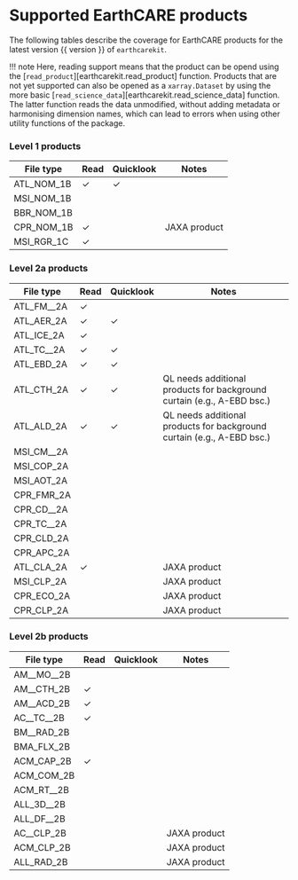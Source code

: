 # Supported EarthCARE products

The following tables describe the coverage for EarthCARE products for the latest version {{ version }} of `earthcarekit`.

!!! note
    Here, reading support means that the product can be opend using the [`read_product`][earthcarekit.read_product] function. Products that are not yet supported can also be opened as a `xarray.Dataset` by using the more basic [`read_science_data`][earthcarekit.read_science_data] function. The latter function reads the data unmodified, without adding metadata or harmonising dimension names, which can lead to errors when using other utility functions of the package.

### Level 1 products

| File type | Read | Quicklook | Notes |
| --------- | ---- | --------- | ----- |
| ATL_NOM_1B | ✓ | ✓ |  |
| MSI_NOM_1B |  |  |  |
| BBR_NOM_1B |  |  |  |
| CPR_NOM_1B | ✓ |  | JAXA product |
| MSI_RGR_1C | ✓ |  |  |

### Level 2a products

| File type | Read | Quicklook | Notes |
| --------- | ---- | --------- | ----- |
| ATL_FM__2A | ✓ |  |  |
| ATL_AER_2A | ✓ | ✓ |  |
| ATL_ICE_2A | ✓ |  |  |
| ATL_TC__2A | ✓ | ✓ |  |
| ATL_EBD_2A | ✓ | ✓ |  |
| ATL_CTH_2A | ✓ | ✓ | QL needs additional products for background curtain (e.g., A-EBD bsc.) |
| ATL_ALD_2A | ✓ | ✓ | QL needs additional products for background curtain (e.g., A-EBD bsc.) |
| MSI_CM__2A |  |  |  |
| MSI_COP_2A |  |  |  |
| MSI_AOT_2A |  |  |  |
| CPR_FMR_2A |  |  |  |
| CPR_CD__2A |  |  |  |
| CPR_TC__2A |  |  |  |
| CPR_CLD_2A |  |  |  |
| CPR_APC_2A |  |  |  |
| ATL_CLA_2A | ✓ |  | JAXA product |
| MSI_CLP_2A |  |  | JAXA product |
| CPR_ECO_2A |  |  | JAXA product |
| CPR_CLP_2A |  |  | JAXA product |

### Level 2b products

| File type | Read | Quicklook | Notes |
| --------- | ---- | --------- | ----- |
| AM__MO__2B |  |  |  |
| AM__CTH_2B | ✓ |  |  |
| AM__ACD_2B | ✓ |  |  |
| AC__TC__2B | ✓ |  |  |
| BM__RAD_2B |  |  |  |
| BMA_FLX_2B |  |  |  |
| ACM_CAP_2B | ✓ |  |  |
| ACM_COM_2B |  |  |  |
| ACM_RT__2B |  |  |  |
| ALL_3D__2B |  |  |  |
| ALL_DF__2B |  |  |  |
| AC__CLP_2B |  |  | JAXA product |
| ACM_CLP_2B |  |  | JAXA product |
| ALL_RAD_2B |  |  | JAXA product |